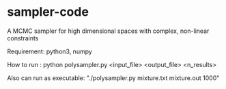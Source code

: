 # sampler-code
A MCMC sampler for high dimensional spaces with complex, non-linear constraints

Requirement: python3, numpy

How to run : python polysampler.py  <input_file> <output_file> <n_results>

Also can run as executable: "./polysampler.py mixture.txt mixture.out 1000"
